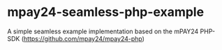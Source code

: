 # mpay24-seamless-php-example
A simple seamless example implementation based on the mPAY24 PHP-SDK (https://github.com/mpay24/mpay24-php)
